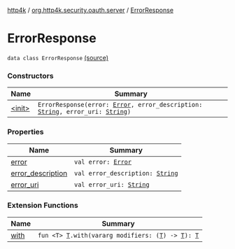[http4k](../../index.md) / [org.http4k.security.oauth.server](../index.md) / [ErrorResponse](./index.md)

# ErrorResponse

`data class ErrorResponse` [(source)](https://github.com/http4k/http4k/blob/master/http4k-security-oauth/src/main/kotlin/org/http4k/security/oauth/server/GenerateAccessToken.kt#L98)

### Constructors

| Name | Summary |
|---|---|
| [&lt;init&gt;](-init-.md) | `ErrorResponse(error: `[`Error`](../-error/index.md)`, error_description: `[`String`](https://kotlinlang.org/api/latest/jvm/stdlib/kotlin/-string/index.html)`, error_uri: `[`String`](https://kotlinlang.org/api/latest/jvm/stdlib/kotlin/-string/index.html)`)` |

### Properties

| Name | Summary |
|---|---|
| [error](error.md) | `val error: `[`Error`](../-error/index.md) |
| [error_description](error_description.md) | `val error_description: `[`String`](https://kotlinlang.org/api/latest/jvm/stdlib/kotlin/-string/index.html) |
| [error_uri](error_uri.md) | `val error_uri: `[`String`](https://kotlinlang.org/api/latest/jvm/stdlib/kotlin/-string/index.html) |

### Extension Functions

| Name | Summary |
|---|---|
| [with](../../org.http4k.core/with.md) | `fun <T> `[`T`](../../org.http4k.core/with.md#T)`.with(vararg modifiers: (`[`T`](../../org.http4k.core/with.md#T)`) -> `[`T`](../../org.http4k.core/with.md#T)`): `[`T`](../../org.http4k.core/with.md#T) |
